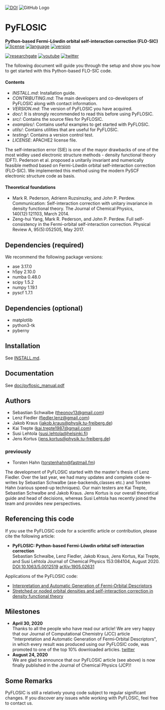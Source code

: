 [![DOI](https://zenodo.org/badge/185756742.svg)](https://zenodo.org/badge/latestdoi/185756742)
![GitHub Logo](/images/pyflosic_logo.png)


# PyFLOSIC   
**Python-based Fermi-Löwdin orbital self-interaction correction (FLO-SIC)**   
[![license](https://img.shields.io/badge/license-APACHE2-green)](https://www.apache.org/licenses/LICENSE-2.0)
[![language](https://img.shields.io/badge/language-Python3-blue)](https://www.python.org/)
[![version](https://img.shields.io/badge/version-1.0.2-lightgrey)]()  


[![researchgate](https://img.shields.io/static/v1?label=researchgate&message=OpenSIC&style=social&logo=researchgate)](https://www.researchgate.net/project/Fermi-Loewdin-orbital-self-interaction-correction-developed-in-Freiberg-FLO-SICFG)
[![youtube](https://img.shields.io/static/v1?label=YouTube&message=OpenSIC&logo=youtube&style=social)](https://www.youtube.com/watch?v=-1bxmCwn7Sw)
[![twitter](https://img.shields.io/static/v1?label=twitter&message=OpenSIC&style=social&logo=twitter)](https://twitter.com/OpenSIC_project)

The following document will guide you through the setup and show you how to get started with this Python-based FLO-SIC code.

#### Contents

- *INSTALL.md*: Installation guide. 
- *CONTRIBUTING.md*: The main developers and co-developers of PyFLOSIC along with contact information.
- *VERSION.md*: The version of PyFLOSIC you have acquired.
- *doc/*: It is strongly recommended to read this before using PyFLOSIC.
- *src/*: Contains the source files for PyFLOSIC.
- *examples/*: Contains useful examples to get started with PyFLOSIC. 
- *utils/*: Contains utilities that are useful for PyFLOSIC.
- *testing/*: Contains a version control test.
- *LICENSE*: APACHE2 license file.

The self-interaction error (SIE) is one of the mayor drawbacks of one of the most widley used electronic structure methods - density functional theory (DFT). Pederson et al. proposed a unitarily invariant and numerically feasible method based on Fermi-Löwdin orbital self-interaction correction (FLO-SIC). We implemented this method using the modern PySCF electronic structure code as basis.   

#### Theoretical foundations  
* Mark R. Pederson, Adrienn Ruzsinszky, and John P. Perdew. Communication: Self-interaction correction with unitary invariance in density functional theory. The Journal of Chemical Physics, 140(12):121103, March 2014.
* Zeng-hui Yang, Mark R. Pederson, and John P. Perdew. Full self-consistency in the Fermi-orbital self-interaction correction. Physical Review A, 95(5):052505, May 2017.  

## Dependencies (required)
We recommend the following package versions: 

* ase 3.17.0
* h5py 2.10.0
* numba 0.48.0
* scipy 1.5.2
* numpy 1.19.1
* pyscf 1.7.1

## Dependencies (optional)

* matplotlib 
* python3-tk
* pyberny

## Installation
See [INSTALL.md](/INSTALL.md). 

## Documentation
See [doc/pyflosic_manual.pdf](/doc/pyflosic_manual.pdf)

## Authors 

* Sebastian Schwalbe (theonov13@gmail.com) 
* Lenz Fiedler (fiedler.lenz@gmail.com)
* Jakob Kraus (jakob.kraus@physik.tu-freiberg.de) 
* Kai Trepte (kai.trepte1987@gmail.com)
* Susi Lehtola (susi.lehtola@helsinki.fi)
* Jens Kortus (jens.kortus@physik.tu-freiberg.de)

### previously 
* Torsten Hahn (torstenhahn@fastmail.fm)

The development of PyFLOSIC started with the master's thesis of Lenz Fiedler. Over the last year, we had many updates and complete code re-writes by Sebastian Schwalbe (ase-backends,classes etc.) and Torsten Hahn (various speed-up techniques). Our main testers are Kai Trepte, Sebastian Schwalbe and Jakob Kraus. Jens Kortus is our overall theoretical guide and head of decisions, whereas Susi Lehtola has recently joined the team and provides new perspectives.

## Referencing this code
If you use the PyFLOSIC code for a scientific article or contribution, please cite the following article: 

* **PyFLOSIC: Python-based Fermi-Löwdin orbital self-interaction correction**  
  Sebastian Schwalbe, Lenz Fiedler, Jakob Kraus, Jens Kortus, Kai Trepte, and Susi Lehtola
  Journal of Chemical Physics 153:084104, August 2020. [DOI:10.1063/5.0012519](https://doi.org/10.1063/5.0012519) [arXiv:1905.02631](https://arxiv.org/abs/1905.02631)
  
Applications of the PyFLOSIC code:     
* [Interpretation and Automatic Generation of Fermi‐Orbital Descriptors](https://onlinelibrary.wiley.com/doi/full/10.1002/jcc.26062)
* [Stretched or noded orbital densities and self-interaction correction in density functional theory](https://aip.scitation.org/doi/10.1063/1.5087065)
  
## Milestones 
  * **April 30, 2020**   
Thanks to all the people who have read our article! We are very happy that our Journal of Computational Chemistry (JCC) article "Interpretation and Automatic Generation of Fermi‐Orbital Descriptors", in which every result was produced using our PyFLOSIC code, was promoted to one of the top 10% downloaded articles. [twitter](https://twitter.com/theonov13) 
  * **August 24, 2020**  
We are glad to announce that our PyFLOSIC article (see above) is now finally published in the Journal of Chemical Physics (JCP)! 

## Some Remarks
PyFLOSIC is still a relatively young code subject to regular significant changes.  If you discover any issues while working with PyFLOSIC, feel free to contact us. 
